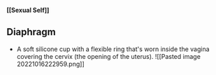 **[[Sexual Self]]**

## Diaphragm
- A soft silicone cup with a flexible ring that's worn inside the vagina covering the cervix (the opening of the uterus). ![[Pasted image 20221016222959.png]]